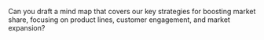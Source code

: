 Can you draft a mind map that covers our key strategies for boosting market share, focusing on product lines, customer engagement, and market expansion?
